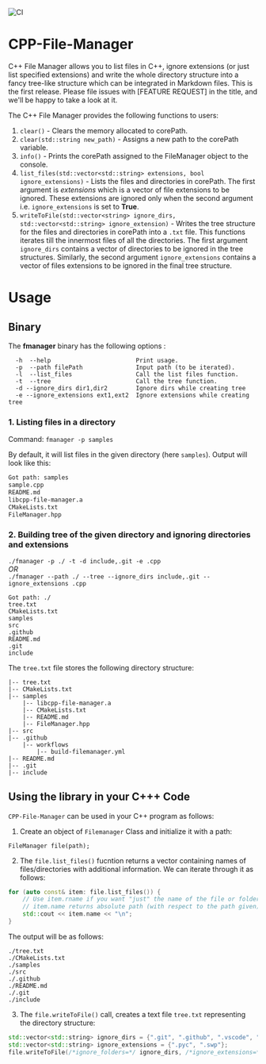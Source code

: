 ![CI](https://github.com/HimanshuSinghGH/CPP-File-Manager/workflows/CI/badge.svg)

# CPP-File-Manager

C++ File Manager allows you to list files in C++, ignore extensions (or just list specified extensions) and write the whole directory structure into a fancy tree-like structure which can be integrated in Markdown files. This is the first release. Please file issues with [FEATURE REQUEST] in the title, and we'll be happy to take a look at it.

The C++ File Manager provides the following functions to users:

1. `clear()` - Clears the memory allocated to corePath.
2. `clear(std::string new_path)` - Assigns a new path to the corePath variable.
3. `info()` - Prints the corePath assigned to the FileManager object to the console.
4. `list_files(std::vector<std::string> extensions, bool ignore_extensions)` - Lists the files and directories in corePath. The first argument is *extensions* which is a vector of file extensions to be ignored. These extensions are ignored only when the second argument i.e. `ignore_extensions` is set to **True**.
5. `writeToFile(std::vector<string> ignore_dirs, std::vector<std::string> ignore_extension)` - Writes the tree structure for the files and directories in corePath into a `.txt` file. This functions iterates till the innermost files of all the directories. The first argument `ignore_dirs` contains a vector of directories to be ignored in the tree structures. Similarly, the second argument `ignore_extensions` contains a vector of files extensions to be ignored in the final tree structure.

# Usage 

## Binary

The **fmanager** binary has the following options :

```
  -h  --help                        Print usage. 
  -p  --path filePath               Input path (to be iterated). 
  -l  --list_files                  Call the list files function. 
  -t  --tree                        Call the tree function. 
  -d --ignore_dirs dir1,dir2        Ignore dirs while creating tree 
  -e --ignore_extensions ext1,ext2  Ignore extensions while creating tree 
  ```

### 1. Listing files in a directory    

Command: `fmanager -p samples`

By default, it will list files in the given directory (here `samples`). Output will look like this:

```bash
Got path: samples
sample.cpp
README.md
libcpp-file-manager.a
CMakeLists.txt
FileManager.hpp
```

### 2. Building tree of the given directory and ignoring directories and extensions

`./fmanager -p ./ -t -d include,.git -e .cpp`\
_OR_ \
`./fmanager --path ./ --tree --ignore_dirs include,.git --ignore_extensions .cpp`

``` 
Got path: ./
tree.txt
CMakeLists.txt
samples
src
.github
README.md
.git
include
```

The `tree.txt` file stores the following directory structure:

```
|-- tree.txt
|-- CMakeLists.txt
|-- samples
    |-- libcpp-file-manager.a
    |-- CMakeLists.txt
    |-- README.md
    |-- FileManager.hpp
|-- src
|-- .github
    |-- workflows
        |-- build-filemanager.yml
|-- README.md
|-- .git
|-- include
```

## Using the library in your C+++ Code

`CPP-File-Manager` can be used in your C++ program as follows:

1. Create an object of `Filemanager` Class and initialize it with a path:

``` 
FileManager file(path);
```

2. The `file.list_files()` fucntion returns a vector containing names of files/directories with additional information. We can iterate through it as follows:

```cpp
for (auto const& item: file.list_files()) {
    // Use item.rname if you want "just" the name of the file or folder
    // item.name returns absolute path (with respect to the path given)
    std::cout << item.name << "\n";
}
```

The output will be as follows:

```
./tree.txt
./CMakeLists.txt
./samples
./src
./.github
./README.md
./.git
./include
```

3. The `file.writeToFile()` call, creates a text file `tree.txt` representing the directory structure: 

```cpp
std::vector<std::string> ignore_dirs = {".git", ".github", ".vscode", "build"};
std::vector<std::string> ignore_extensions = {".pyc", ".swp"};
file.writeToFile(/*ignore_folders=*/ ignore_dirs, /*ignore_extensions=*/ ignore_extensions);
```
